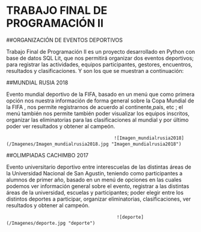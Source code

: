 ﻿# TRABAJO FINAL DE PROGRAMACIÓN II
##ORGANIZACIÓN DE EVENTOS DEPORTIVOS


Trabajo Final de Programación II es un proyecto desarrollado en Python con base de datos SQL Lit, que nos permitirá organizar dos eventos deportivos; para registrar las actividades, equipos participantes, gestores, encuentros, resultados y clasificaciones. Y son los que se muestran a continuación:


##MUNDIAL RUSIA 2018

Evento mundial deportivo de la FIFA, basado en un menú que como primera opción nos nuestra información de forma general sobre la Copa Mundial de la FIFA , nos permite registrarnos de acuerdo al continente,país, etc ; el menú también nos permite también poder visualizar los equipos inscritos, organizar las eliminatorias para las clasificaciones al mundial y por último poder ver resultados y obtener al campeón.


                                            ![Imagen_mundialrusia2018](/Imagenes/Imagen_mundialrusia2018.jpg "Imagen_mundialrusia2018")


##OLIMPIADAS CACHIMBO 2017

Evento universitario deportivo entre interescuelas de las distintas áreas de la Universidad Nacional de San Agustin, teniendo como participantes a alumnos de primer año, basado en un menú de opciones en las cuales podemos ver información general sobre el evento, registrar a las distintas áreas de la universidad, escuelas y participantes; poder elegir entre los distintos deportes a participar, organizar eliminatorias, clasificaciones, ver resultados y obtener al campeón.


                                             ![deporte](/Imagenes/deporte.jpg "deporte")
